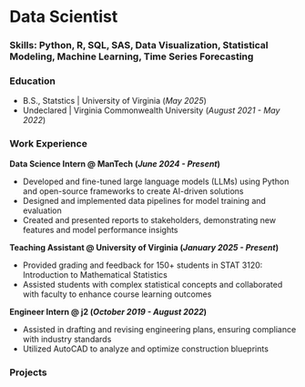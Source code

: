 # Data Scientist

### Skills: Python, R, SQL, SAS, Data Visualization, Statistical Modeling, Machine Learning, Time Series Forecasting

### Education
- B.S., Statstics | University of Virginia (_May 2025_)
- Undeclared | Virginia Commonwealth University (_August 2021 - May 2022_)

### Work Experience
**Data Science Intern @ ManTech (_June 2024 - Present_)**
- Developed and fine-tuned large language models (LLMs) using Python and open-source frameworks to create AI-driven solutions
- Designed and implemented data pipelines for model training and evaluation
- Created and presented reports to stakeholders, demonstrating new features and model performance insights

**Teaching Assistant @ University of Virginia (_January 2025 - Present_)**
- Provided grading and feedback for 150+ students in STAT 3120: Introduction to Mathematical Statistics
- Assisted students with complex statistical concepts and collaborated with faculty to enhance course learning outcomes

**Engineer Intern @ j2 (_October 2019 - August 2022_)**
- Assisted in drafting and revising engineering plans, ensuring compliance with industry standards
- Utilized AutoCAD to analyze and optimize construction blueprints

### Projects  
